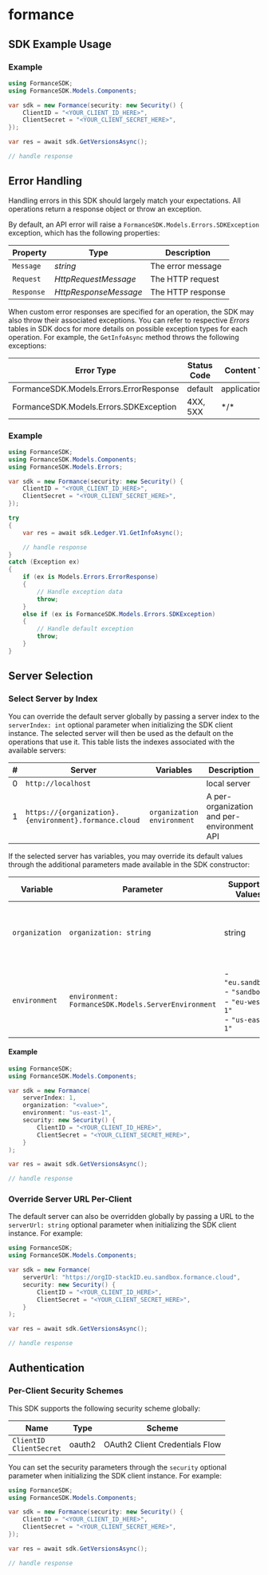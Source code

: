 # formance


<!-- Start SDK Example Usage [usage] -->
## SDK Example Usage

### Example

```csharp
using FormanceSDK;
using FormanceSDK.Models.Components;

var sdk = new Formance(security: new Security() {
    ClientID = "<YOUR_CLIENT_ID_HERE>",
    ClientSecret = "<YOUR_CLIENT_SECRET_HERE>",
});

var res = await sdk.GetVersionsAsync();

// handle response
```
<!-- End SDK Example Usage [usage] -->

<!-- Start Error Handling [errors] -->
## Error Handling

Handling errors in this SDK should largely match your expectations. All operations return a response object or throw an exception.

By default, an API error will raise a `FormanceSDK.Models.Errors.SDKException` exception, which has the following properties:

| Property      | Type                  | Description           |
|---------------|-----------------------|-----------------------|
| `Message`     | *string*              | The error message     |
| `Request`     | *HttpRequestMessage*  | The HTTP request      |
| `Response`    | *HttpResponseMessage* | The HTTP response     |

When custom error responses are specified for an operation, the SDK may also throw their associated exceptions. You can refer to respective *Errors* tables in SDK docs for more details on possible exception types for each operation. For example, the `GetInfoAsync` method throws the following exceptions:

| Error Type                              | Status Code | Content Type     |
| --------------------------------------- | ----------- | ---------------- |
| FormanceSDK.Models.Errors.ErrorResponse | default     | application/json |
| FormanceSDK.Models.Errors.SDKException  | 4XX, 5XX    | \*/\*            |

### Example

```csharp
using FormanceSDK;
using FormanceSDK.Models.Components;
using FormanceSDK.Models.Errors;

var sdk = new Formance(security: new Security() {
    ClientID = "<YOUR_CLIENT_ID_HERE>",
    ClientSecret = "<YOUR_CLIENT_SECRET_HERE>",
});

try
{
    var res = await sdk.Ledger.V1.GetInfoAsync();

    // handle response
}
catch (Exception ex)
{
    if (ex is Models.Errors.ErrorResponse)
    {
        // Handle exception data
        throw;
    }
    else if (ex is FormanceSDK.Models.Errors.SDKException)
    {
        // Handle default exception
        throw;
    }
}
```
<!-- End Error Handling [errors] -->

<!-- Start Server Selection [server] -->
## Server Selection

### Select Server by Index

You can override the default server globally by passing a server index to the `serverIndex: int` optional parameter when initializing the SDK client instance. The selected server will then be used as the default on the operations that use it. This table lists the indexes associated with the available servers:

| #   | Server                                                | Variables                        | Description                                |
| --- | ----------------------------------------------------- | -------------------------------- | ------------------------------------------ |
| 0   | `http://localhost`                                    |                                  | local server                               |
| 1   | `https://{organization}.{environment}.formance.cloud` | `organization`<br/>`environment` | A per-organization and per-environment API |

If the selected server has variables, you may override its default values through the additional parameters made available in the SDK constructor:

| Variable       | Parameter                                           | Supported Values                                                           | Default           | Description                                                   |
| -------------- | --------------------------------------------------- | -------------------------------------------------------------------------- | ----------------- | ------------------------------------------------------------- |
| `organization` | `organization: string`                              | string                                                                     | `"orgID-stackID"` | The organization name. Defaults to a generic organization.    |
| `environment`  | `environment: FormanceSDK.Models.ServerEnvironment` | - `"eu.sandbox"`<br/>- `"sandbox"`<br/>- `"eu-west-1"`<br/>- `"us-east-1"` | `"eu.sandbox"`    | The environment name. Defaults to the production environment. |

#### Example

```csharp
using FormanceSDK;
using FormanceSDK.Models.Components;

var sdk = new Formance(
    serverIndex: 1,
    organization: "<value>",
    environment: "us-east-1",
    security: new Security() {
        ClientID = "<YOUR_CLIENT_ID_HERE>",
        ClientSecret = "<YOUR_CLIENT_SECRET_HERE>",
    }
);

var res = await sdk.GetVersionsAsync();

// handle response
```

### Override Server URL Per-Client

The default server can also be overridden globally by passing a URL to the `serverUrl: string` optional parameter when initializing the SDK client instance. For example:
```csharp
using FormanceSDK;
using FormanceSDK.Models.Components;

var sdk = new Formance(
    serverUrl: "https://orgID-stackID.eu.sandbox.formance.cloud",
    security: new Security() {
        ClientID = "<YOUR_CLIENT_ID_HERE>",
        ClientSecret = "<YOUR_CLIENT_SECRET_HERE>",
    }
);

var res = await sdk.GetVersionsAsync();

// handle response
```
<!-- End Server Selection [server] -->

<!-- Start Authentication [security] -->
## Authentication

### Per-Client Security Schemes

This SDK supports the following security scheme globally:

| Name                          | Type   | Scheme                         |
| ----------------------------- | ------ | ------------------------------ |
| `ClientID`<br/>`ClientSecret` | oauth2 | OAuth2 Client Credentials Flow |

You can set the security parameters through the `security` optional parameter when initializing the SDK client instance. For example:
```csharp
using FormanceSDK;
using FormanceSDK.Models.Components;

var sdk = new Formance(security: new Security() {
    ClientID = "<YOUR_CLIENT_ID_HERE>",
    ClientSecret = "<YOUR_CLIENT_SECRET_HERE>",
});

var res = await sdk.GetVersionsAsync();

// handle response
```
<!-- End Authentication [security] -->

<!-- Placeholder for Future Speakeasy SDK Sections -->